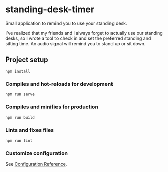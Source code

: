 # standing-desk-timer
Small application to remind you to use your standing desk. 

I've realized that my friends and I always forget to actually use our standing desks, so I wrote a tool to check in and set the preferred standing and sitting time. An audio signal will remind you to stand up or sit down.  

## Project setup
```
npm install
```

### Compiles and hot-reloads for development
```
npm run serve
```

### Compiles and minifies for production
```
npm run build
```

### Lints and fixes files
```
npm run lint
```

### Customize configuration
See [Configuration Reference](https://cli.vuejs.org/config/).
